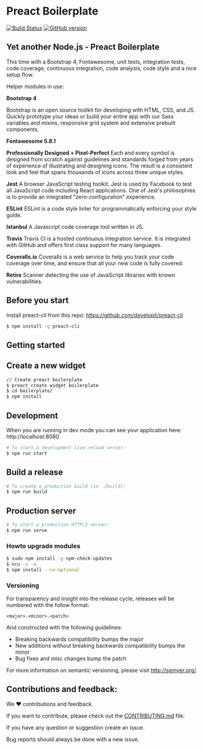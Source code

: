 # Preact Boilerplate
[![Build Status](https://travis-ci.org/5orenso/preact-boilerplate.svg?branch=master)](https://travis-ci.org/5orenso/preact-boilerplate)
[![GitHub version](https://badge.fury.io/gh/5orenso%2Fpreact-boilerplate.svg)](https://badge.fury.io/gh/5orenso%2Fpreact-boilerplate)

## Yet another Node.js - Preact Boilerplate

This time with a Bootstrap 4, Fontawesome, unit tests, integration tests, code coverage, continuous integration, code analysis, code style and a nice setup flow.

Helper modules in use:

__Bootstrap 4__

Bootstrap is an open source toolkit for developing with HTML, CSS, and JS. Quickly prototype your ideas or build your entire app with our Sass variables and mixins, responsive grid system and extensive prebuilt components.

__Fontawesome 5.8.1__

__Professionally Designed + Pixel-Perfect__
Each and every symbol is designed from scratch against guidelines and standards forged from years of experience of illustrating and designing icons. The result is a consistent look and feel that spans thousands of icons across three unique styles.

__Jest__
A browser JavaScript testing toolkit. Jest is used by Facebook to test all JavaScript code including React applications. One of Jest's philosophies is to provide an integrated "zero-configuration" experience.

__ESLint__
ESLint is a code style linter for programmatically enforcing your style guide.

__Istanbul__
A Javascript code coverage tool written in JS.

__Travis__
Travis CI is a hosted continuous integration service. It is integrated with GitHub and offers first class support for many languages.

__Coveralls.io__
Coveralls is a web service to help you track your code coverage over time, and ensure that all your new code is fully covered.

__Retire__
Scanner detecting the use of JavaScript libraries with known vulnerabilities.

## Before you start

Install preact-cli from this repo:
https://github.com/developit/preact-cli

```bash
$ npm install -g preact-cli
```

## Getting started

## Create a new widget

```bash
// Create preact boilerplate
$ preact create widget boilerplate
$ cd boilerplate/
$ npm install
```


## Development

When you are running in dev mode you can see your application here:
http://localhost:8080

```bash
# To start a development live-reload server:
$ npm run start
```


## Build a release

```bash
# To create a production build (in ./build):
$ npm run build
```


## Production server

```bash
# To start a production HTTP/2 server:
$ npm run serve
```


### Howto upgrade modules
```bash
$ sudo npm install -g npm-check-updates
$ ncu -u -a
$ npm install --no-optional
```

### Versioning
For transparency and insight into the release cycle, releases will be
numbered with the follow format:

`<major>.<minor>.<patch>`

And constructed with the following guidelines:

* Breaking backwards compatibility bumps the major
* New additions without breaking backwards compatibility bumps the minor
* Bug fixes and misc changes bump the patch

For more information on semantic versioning, please visit http://semver.org/.


## Contributions and feedback:

We ❤️ contributions and feedback.

If you want to contribute, please check out the [CONTRIBUTING.md](CONTRIBUTING.md) file.

If you have any question or suggestion create an issue.

Bug reports should always be done with a new issue.
